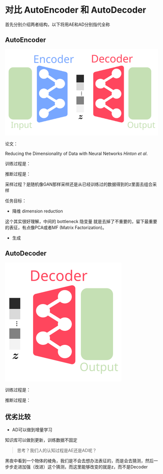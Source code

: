 # 对比 AutoEncoder 和 AutoDecoder



首先分别介绍两者结构，以下将用AE和AD分别指代全称

## AutoEncoder

![AutoEncoder](https://raw.githubusercontent.com/yzy1996/Image-Hosting/master/20210329100645.svg)



论文：

Reducing the Dimensionality of Data with Neural Networks *Hinton et al*.



训练过程是：

推断过程是：

采样过程？是随机像GAN那样采样还是从已经训练过的数据得到的z里面去组合采样



任务目标：

- 降维 dimension reduction

这个其实很好理解，中间的 bottleneck 隐变量 就是去掉了不重要的，留下最重要的表征，有点像PCA或者MF (Matrix Factorization)。

- 生成

## AutoDecoder

![AutoDecoder](https://raw.githubusercontent.com/yzy1996/Image-Hosting/master/20210329100810.svg)

训练过程是：

推断过程是：



## 优劣比较

- AD可以做到增量学习

知识库可以做到更新，训练数据不固定





> 思考？我们人的认知过程是AE还是AD呢？



黑夜中看到一个物体的棱角，我们是不会去想办法表征的，而是会去猜测，然后一步步走进加强（改进）这个猜测，而这里能够改变的就是z，而不是Decoder